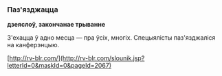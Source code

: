 ### Паз'язджацца
**дзеяслоў, закончанае трыванне**

З'ехацца ў адно месца — пра ўсіх, многіх. Спецыялісты паз'язджаліся на канферэнцыю.

<a rel="author">[http://rv-blr.com/](http://rv-blr.com/slounik.jsp?letterId=0&maskId=0&pageId=2067)</a>

